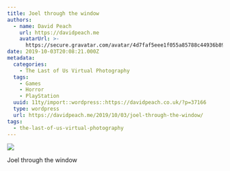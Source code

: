 ```yaml
---
title: Joel through the window
authors:
  - name: David Peach
    url: https://davidpeach.me
    avatarUrl: >-
      https://secure.gravatar.com/avatar/4d7faf5eee1f055a85788c44936b8995eaab6dfb004e7854ec747ccb272e91ee?s=96&d=mm&r=g
date: 2019-10-03T20:08:21.000Z
metadata:
  categories:
    - The Last of Us Virtual Photography
  tags:
    - Games
    - Horror
    - PlayStation
  uuid: 11ty/import::wordpress::https://davidpeach.co.uk/?p=37166
  type: wordpress
  url: https://davidpeach.me/2019/10/03/joel-through-the-window/
tags:
  - the-last-of-us-virtual-photography
---
```

[![](/assets/Joel-through-the-window-1-scal-ro3C6YxzVjS8.jpg)](/assets/Joel-through-the-window-1-scal-ro3C6YxzVjS8.jpg)

Joel through the window